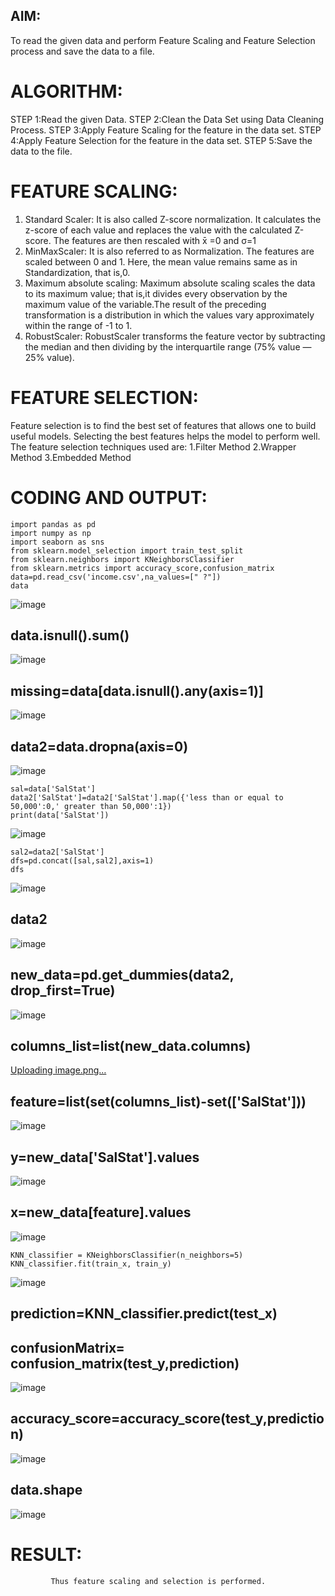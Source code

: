 ## AIM:
To read the given data and perform Feature Scaling and Feature Selection process and save the
data to a file.

# ALGORITHM:
STEP 1:Read the given Data.
STEP 2:Clean the Data Set using Data Cleaning Process.
STEP 3:Apply Feature Scaling for the feature in the data set.
STEP 4:Apply Feature Selection for the feature in the data set.
STEP 5:Save the data to the file.

# FEATURE SCALING:
1. Standard Scaler: It is also called Z-score normalization. It calculates the z-score of each value and replaces the value with the calculated Z-score. The features are then rescaled with x̄ =0 and σ=1
2. MinMaxScaler: It is also referred to as Normalization. The features are scaled between 0 and 1. Here, the mean value remains same as in Standardization, that is,0.
3. Maximum absolute scaling: Maximum absolute scaling scales the data to its maximum value; that is,it divides every observation by the maximum value of the variable.The result of the preceding transformation is a distribution in which the values vary approximately within the range of -1 to 1.
4. RobustScaler: RobustScaler transforms the feature vector by subtracting the median and then dividing by the interquartile range (75% value — 25% value).

# FEATURE SELECTION:
Feature selection is to find the best set of features that allows one to build useful models. Selecting the best features helps the model to perform well.
The feature selection techniques used are:
1.Filter Method
2.Wrapper Method
3.Embedded Method

# CODING AND OUTPUT:
```
import pandas as pd
import numpy as np
import seaborn as sns
from sklearn.model_selection import train_test_split
from sklearn.neighbors import KNeighborsClassifier
from sklearn.metrics import accuracy_score,confusion_matrix
data=pd.read_csv('income.csv',na_values=[" ?"])
data
```
![image](https://github.com/user-attachments/assets/3192b6e7-1eb9-4ac1-85b4-f5417848e086)
## data.isnull().sum()
![image](https://github.com/user-attachments/assets/a2a99638-3674-4811-8b2c-bfe706208470)
## missing=data[data.isnull().any(axis=1)]
![image](https://github.com/user-attachments/assets/c934dd42-b2e3-4c62-b950-5f2758e72f18)
## data2=data.dropna(axis=0)
![image](https://github.com/user-attachments/assets/842c9617-1bf8-4951-af1e-8c32dad924c7)
```
sal=data['SalStat']
data2['SalStat']=data2['SalStat'].map({'less than or equal to 50,000':0,' greater than 50,000':1})
print(data['SalStat'])
```
![image](https://github.com/user-attachments/assets/5b23bbc9-16b7-48c4-ba8d-3da0e22b6cc8)
```
sal2=data2['SalStat']
dfs=pd.concat([sal,sal2],axis=1)
dfs
```
![image](https://github.com/user-attachments/assets/ffc52e47-4e82-494e-85a6-a58d4ebd4181)
## data2
![image](https://github.com/user-attachments/assets/852962e9-ad3b-4eb8-b1ac-10410f365115)
## new_data=pd.get_dummies(data2, drop_first=True)
![image](https://github.com/user-attachments/assets/70ff8c0c-edcc-4cb3-8790-345f81e4ee2a)
## columns_list=list(new_data.columns)
[Uploading image.png…]()
## feature=list(set(columns_list)-set(['SalStat']))
![image](https://github.com/user-attachments/assets/45084b09-b2e3-42e8-a56f-05b20ccd3181)
## y=new_data['SalStat'].values
![image](https://github.com/user-attachments/assets/23a6b443-990a-4bfe-89e0-b4ddb9fc9421)
## x=new_data[feature].values
![image](https://github.com/user-attachments/assets/6240a7a7-58aa-4d41-bc66-6f9302eec6d2)
```
KNN_classifier = KNeighborsClassifier(n_neighbors=5)
KNN_classifier.fit(train_x, train_y)
```
![image](https://github.com/user-attachments/assets/7397ec7b-d9c5-4e60-b29c-2ab6a19c4a70)
## prediction=KNN_classifier.predict(test_x)
## confusionMatrix= confusion_matrix(test_y,prediction)
![image](https://github.com/user-attachments/assets/37a80b7b-3214-48d1-9a4c-d59e8756908d)
## accuracy_score=accuracy_score(test_y,prediction)
![image](https://github.com/user-attachments/assets/21a6b858-83a4-40e0-9114-649512e24123)
## data.shape
![image](https://github.com/user-attachments/assets/dc1ac30f-a6d1-4278-b83d-8984b1bdf534)

# RESULT:
             Thus feature scaling and selection is performed.

